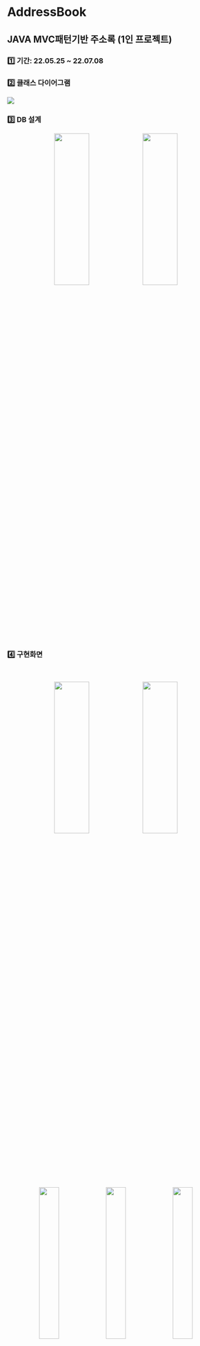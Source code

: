 # AddressBook
## JAVA MVC패턴기반 주소록 (1인 프로젝트)
### 1️⃣ 기간: 22.05.25 ~ 22.07.08
### 2️⃣ 클래스 다이어그램
<img src="https://res.cloudinary.com/dgtqsljjl/image/upload/v1669293942/newfile.cld_ccdskt.png">

### 3️⃣ DB 설계
<p align="center">
<img src="https://res.cloudinary.com/dgtqsljjl/image/upload/v1669293941/%ED%99%94%EB%A9%B4_%EC%BA%A1%EC%B2%98_2022-11-24_210031_em4dvx.png" width="40%" height="30%">
<img src="https://res.cloudinary.com/dgtqsljjl/image/upload/v1669368596/%ED%99%94%EB%A9%B4_%EC%BA%A1%EC%B2%98_2022-11-25_182729_bapzsa.png" width="40%" height="30%">
</p>

### 4️⃣ 구현화면
<br />
<p align="center">
<img src="https://res.cloudinary.com/dgtqsljjl/image/upload/v1669293940/%ED%99%94%EB%A9%B4_%EC%BA%A1%EC%B2%98_2022-11-24_205931_asxmnb.png" width="40%" height="30%">
<img src="https://res.cloudinary.com/dgtqsljjl/image/upload/v1669294568/%ED%99%94%EB%A9%B4_%EC%BA%A1%EC%B2%98_2022-11-24_215435_sdihaa.png" width="40%" height="30%">
<img src="https://res.cloudinary.com/dgtqsljjl/image/upload/v1669294568/%ED%99%94%EB%A9%B4_%EC%BA%A1%EC%B2%98_2022-11-24_215529_jcwakx.png" width="30%" height="30%">
<img src="https://res.cloudinary.com/dgtqsljjl/image/upload/v1669294568/%ED%99%94%EB%A9%B4_%EC%BA%A1%EC%B2%98_2022-11-24_215540_pyej4k.png" width="30%" height="30%">
<img src="https://res.cloudinary.com/dgtqsljjl/image/upload/v1669297171/%ED%99%94%EB%A9%B4_%EC%BA%A1%EC%B2%98_2022-11-24_223653_d6tzzt.png" width="30%" height="30%">
</p>

### 5️⃣ 주요기능

#### 1. 보기/상세보기
#### 2. 입력
#### 3. 수정
#### 4. 삭제
